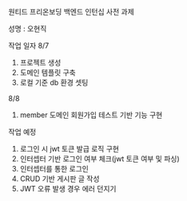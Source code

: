 원티드 프리온보딩 백엔드 인턴십 사전 과제

성명 : 오현직

작업 일자
8/7
1. 프로젝트 생성
2. 도메인 템플릿 구축
3. 로컬 기준 db 환경 셋팅

8/8
1. member 도메인 회원가입 테스트 기반 기능 구현


작업 예정
1. 로그인 시 jwt 토큰 발급 로직 구현
2. 인터셉터 기반 로그인 여부 체크(jwt 토큰 여부 및 파싱)
3. 인터셉터를 통한 로그인 
4. CRUD 기반 게시판 글 작성
5. JWT 오류 발생 경우 에러 던지기
